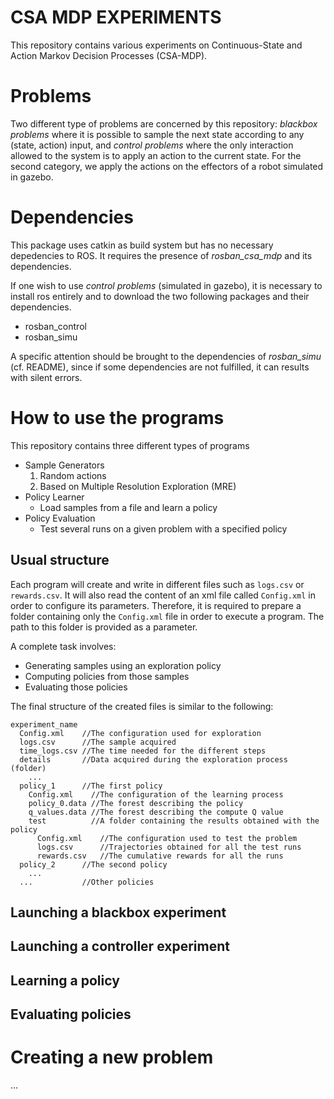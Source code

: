 CSA MDP EXPERIMENTS
===================

This repository contains various experiments on Continuous-State and Action
Markov Decision Processes (CSA-MDP).

# Problems
Two different type of problems are concerned by this repository:
*blackbox problems* where it is possible to sample the next state according
to any (state, action) input, and *control problems* where the only interaction
allowed to the system is to apply an action to the current state. For the second
category, we apply the actions on the effectors of a robot simulated in gazebo.

# Dependencies
This package uses catkin as build system but has no necessary depedencies
to ROS. It requires the presence of *rosban_csa_mdp* and its dependencies.

If one wish to use *control problems* (simulated in gazebo), it is necessary to
install ros entirely and to download the two following packages and their
dependencies.

- rosban_control
- rosban_simu

A specific attention should be brought to the dependencies of *rosban_simu*
(cf. README), since if some dependencies are not fulfilled, it can results with
silent errors.


# How to use the programs

This repository contains three different types of programs

- Sample Generators
  1. Random actions
  2. Based on Multiple Resolution Exploration (MRE)
- Policy Learner
  - Load samples from a file and learn a policy
- Policy Evaluation
  - Test several runs on a given problem with a specified policy

## Usual structure

Each program will create and write in different files such as `logs.csv` or
`rewards.csv`. It will also read the content of an xml file called `Config.xml`
in order to configure its parameters. Therefore, it is required to prepare a
folder containing only the `Config.xml` file in order to execute a program. The
path to this folder is provided as a parameter.

A complete task involves:
- Generating samples using an exploration policy
- Computing policies from those samples
- Evaluating those policies

The final structure of the created files is similar to the following:

```
experiment_name
  Config.xml    //The configuration used for exploration
  logs.csv      //The sample acquired
  time_logs.csv //The time needed for the different steps
  details       //Data acquired during the exploration process (folder)
    ...
  policy_1      //The first policy
    Config.xml    //The configuration of the learning process
    policy_0.data //The forest describing the policy
    q_values.data //The forest describing the compute Q value
    test          //A folder containing the results obtained with the policy
      Config.xml    //The configuration used to test the problem
      logs.csv      //Trajectories obtained for all the test runs
      rewards.csv   //The cumulative rewards for all the runs
  policy_2      //The second policy
    ...
  ...           //Other policies
```

## Launching a blackbox experiment

## Launching a controller experiment

## Learning a policy

## Evaluating policies

# Creating a new problem

...
